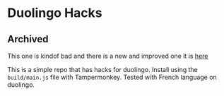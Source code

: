 # Duolingo Hacks

## Archived
This one is kindof bad and there is a new and improved one it is [here](https://github.com/TobinPalmer/duolingo-hacks-bookmarklet)


This is a simple repo that has hacks for duolingo. Install using the `build/main.js` file with Tampermonkey. Tested with French language on duolingo.
